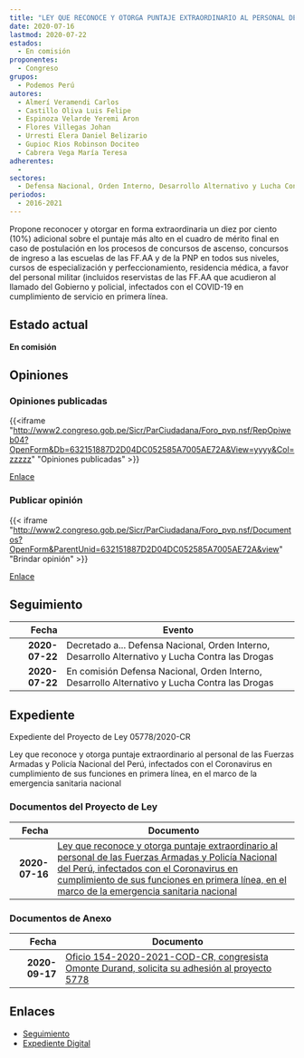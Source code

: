 ```yaml
---
title: "LEY QUE RECONOCE Y OTORGA PUNTAJE EXTRAORDINARIO AL PERSONAL DE LAS FUERZAS ARMADAS Y POLICÍA NACIONAL DEL PERÚ, INFECTADOS CON EL CORONAVIRUS EN CUMPLIMIENTO DE SUS FUNCIONES EN PRIMERA LÍNEA, EN EL MARCO DE LA EMERGENCIA SANITARIA NACIONAL."
date: 2020-07-16
lastmod: 2020-07-22
estados: 
  - En comisión
proponentes: 
  - Congreso
grupos: 
  - Podemos Perú
autores: 
  - Almerí Veramendi Carlos
  - Castillo Oliva Luis Felipe
  - Espinoza Velarde Yeremi Aron
  - Flores Villegas Johan
  - Urresti Elera Daniel Belizario
  - Gupioc Rios Robinson Dociteo
  - Cabrera Vega María Teresa
adherentes: 
  - 
sectores: 
  - Defensa Nacional, Orden Interno, Desarrollo Alternativo y Lucha Contra las Drogas
periodos: 
  - 2016-2021
---
```


Propone reconocer y otorgar en forma extraordinaria un diez por ciento (10%) adicional sobre el puntaje más alto en el cuadro de mérito final en caso de postulación en los procesos de concursos de ascenso, concursos de ingreso a las escuelas de las FF.AA y de la PNP en todos sus niveles, cursos de especialización y perfeccionamiento, residencia médica, a favor del personal militar (incluidos reservistas de las FF.AA que acudieron al llamado del Gobierno y policial, infectados con el COVID-19 en cumplimiento de servicio en primera línea.


## Estado actual

**En comisión**

## Opiniones

### Opiniones publicadas

{{<iframe "http://www2.congreso.gob.pe/Sicr/ParCiudadana/Foro_pvp.nsf/RepOpiweb04?OpenForm&Db=632151887D2D04DC052585A7005AE72A&View=yyyy&Col=zzzzz" "Opiniones publicadas" >}}

[Enlace](http://www2.congreso.gob.pe/Sicr/ParCiudadana/Foro_pvp.nsf/RepOpiweb04?OpenForm&Db=632151887D2D04DC052585A7005AE72A&View=yyyy&Col=zzzzz)
### Publicar opinión

{{< iframe "http://www2.congreso.gob.pe/Sicr/ParCiudadana/Foro_pvp.nsf/Documentos?OpenForm&ParentUnid=632151887D2D04DC052585A7005AE72A&view" "Brindar opinión" >}}

[Enlace](http://www2.congreso.gob.pe/Sicr/ParCiudadana/Foro_pvp.nsf/Documentos?OpenForm&ParentUnid=632151887D2D04DC052585A7005AE72A&view)

## Seguimiento

| Fecha | Evento |
|------:|--------|
| **2020-07-22** | Decretado a... Defensa Nacional, Orden Interno, Desarrollo Alternativo y Lucha Contra las Drogas|
| **2020-07-22** | En comisión Defensa Nacional, Orden Interno, Desarrollo Alternativo y Lucha Contra las Drogas|


## Expediente

Expediente del Proyecto de Ley 05778/2020-CR

Ley que reconoce y otorga puntaje extraordinario al personal de las Fuerzas Armadas y Policía Nacional del Perú, infectados con el Coronavirus en cumplimiento de sus funciones en primera línea, en el marco de la emergencia sanitaria nacional


### Documentos del Proyecto de Ley

| Fecha | Documento |
|------:|--------|
| **2020-07-16** | [Ley que reconoce y otorga puntaje extraordinario al personal de las Fuerzas Armadas y Policía Nacional del Perú, infectados con el Coronavirus en cumplimiento de sus funciones en primera línea, en el marco de la emergencia sanitaria nacional](http://www.leyes.congreso.gob.pe/Documentos/2016_2021/Proyectos_de_Ley_y_de_Resoluciones_Legislativas/PL05778-20200716.pdf) |

### Documentos de Anexo

| Fecha | Documento |
|------:|--------|
| **2020-09-17** | [Oficio 154-2020-2021-COD-CR, congresista Omonte Durand, solicita su adhesión al proyecto 5778](http://www.leyes.congreso.gob.pe/Documentos/2016_2021/Adhesiones/Proyectos_de_Ley/OFICIO-154-2020-2021-COD-CR.pdf) |

## Enlaces 

- [Seguimiento](http://www2.congreso.gob.pe/Sicr/TraDocEstProc/CLProLey2016.nsf/f7fff46988ca05b1052578e100829cc7/96153271fe1e0412052585a7006fc44f?OpenDocument)
- [Expediente Digital](http://www2.congreso.gob.pe/Sicr/TraDocEstProc/CLProLey2016.nsf/f7fff46988ca05b1052578e100829cc7/96153271fe1e0412052585a7006fc44f?OpenDocument&Click=05257FB7005EB655.eb71d0cf91d8294e05256cdf006b5706/$Body/0.1C6C)
